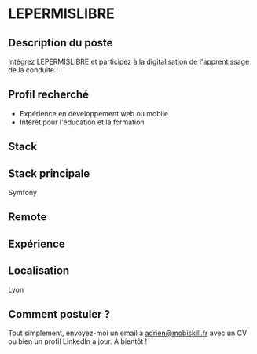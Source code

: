 # LEPERMISLIBRE

## Description du poste

Intégrez LEPERMISLIBRE et participez à la digitalisation de l'apprentissage de la conduite !

## Profil recherché

- Expérience en développement web ou mobile
- Intérêt pour l'éducation et la formation

## Stack


## Stack principale
Symfony

## Remote


## Expérience


## Localisation

Lyon

## Comment postuler ?

Tout simplement, envoyez-moi un email à adrien@mobiskill.fr avec un CV ou bien un profil LinkedIn à jour. À bientôt !
